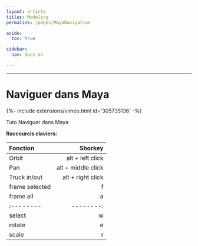 ```yaml
---
layout: article
titles: Modeling
permalink: /pages/MayaNavigation

aside:
  toc: true

sidebar:
  nav: docs-en

---
```


_____


# Naviguer dans Maya


<div>{%- include extensions/vimeo.html id='305735136' -%}</div>

Tuto Naviguer dans Maya


**Raccourcis claviers:**

| Fonction | Shorkey |
|:--------|--------:|
| Orbit | alt + left click |
| Pan | alt + middle click |
| Truck in/out | alt + right click |
| frame selected | f |
| frame all | a |
|:--------|--------:|
| select | w |
| rotate | e |
| scale | r |
